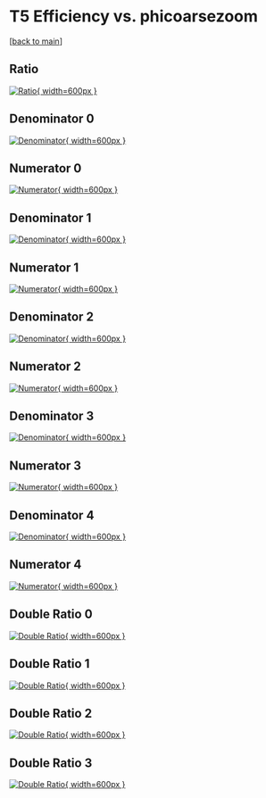 # T5 Efficiency vs. phicoarsezoom

[[back to main](./)]



## Ratio

[![Ratio](../mtv/var/T5_vtr_11_1_eff_phicoarsezoom.png){ width=600px }](../mtv/var/T5_vtr_11_1_eff_phicoarsezoom.pdf)

## Denominator 0

[![Denominator](../mtv/den/T5_vtr_11_1_eff_phicoarsezoom_den0.png){ width=600px }](../mtv/den/T5_vtr_11_1_eff_phicoarsezoom_den0.pdf)

## Numerator 0

[![Numerator](../mtv/num/T5_vtr_11_1_eff_phicoarsezoom_num0.png){ width=600px }](../mtv/num/T5_vtr_11_1_eff_phicoarsezoom_num0.pdf)

## Denominator 1

[![Denominator](../mtv/den/T5_vtr_11_1_eff_phicoarsezoom_den1.png){ width=600px }](../mtv/den/T5_vtr_11_1_eff_phicoarsezoom_den1.pdf)

## Numerator 1

[![Numerator](../mtv/num/T5_vtr_11_1_eff_phicoarsezoom_num1.png){ width=600px }](../mtv/num/T5_vtr_11_1_eff_phicoarsezoom_num1.pdf)

## Denominator 2

[![Denominator](../mtv/den/T5_vtr_11_1_eff_phicoarsezoom_den2.png){ width=600px }](../mtv/den/T5_vtr_11_1_eff_phicoarsezoom_den2.pdf)

## Numerator 2

[![Numerator](../mtv/num/T5_vtr_11_1_eff_phicoarsezoom_num2.png){ width=600px }](../mtv/num/T5_vtr_11_1_eff_phicoarsezoom_num2.pdf)

## Denominator 3

[![Denominator](../mtv/den/T5_vtr_11_1_eff_phicoarsezoom_den3.png){ width=600px }](../mtv/den/T5_vtr_11_1_eff_phicoarsezoom_den3.pdf)

## Numerator 3

[![Numerator](../mtv/num/T5_vtr_11_1_eff_phicoarsezoom_num3.png){ width=600px }](../mtv/num/T5_vtr_11_1_eff_phicoarsezoom_num3.pdf)

## Denominator 4

[![Denominator](../mtv/den/T5_vtr_11_1_eff_phicoarsezoom_den4.png){ width=600px }](../mtv/den/T5_vtr_11_1_eff_phicoarsezoom_den4.pdf)

## Numerator 4

[![Numerator](../mtv/num/T5_vtr_11_1_eff_phicoarsezoom_num4.png){ width=600px }](../mtv/num/T5_vtr_11_1_eff_phicoarsezoom_num4.pdf)

## Double Ratio 0

[![Double Ratio](../mtv/ratio/T5_vtr_11_1_eff_phicoarsezoom_ratio0.png){ width=600px }](../mtv/ratio/T5_vtr_11_1_eff_phicoarsezoom_ratio0.pdf)

## Double Ratio 1

[![Double Ratio](../mtv/ratio/T5_vtr_11_1_eff_phicoarsezoom_ratio1.png){ width=600px }](../mtv/ratio/T5_vtr_11_1_eff_phicoarsezoom_ratio1.pdf)

## Double Ratio 2

[![Double Ratio](../mtv/ratio/T5_vtr_11_1_eff_phicoarsezoom_ratio2.png){ width=600px }](../mtv/ratio/T5_vtr_11_1_eff_phicoarsezoom_ratio2.pdf)

## Double Ratio 3

[![Double Ratio](../mtv/ratio/T5_vtr_11_1_eff_phicoarsezoom_ratio3.png){ width=600px }](../mtv/ratio/T5_vtr_11_1_eff_phicoarsezoom_ratio3.pdf)

